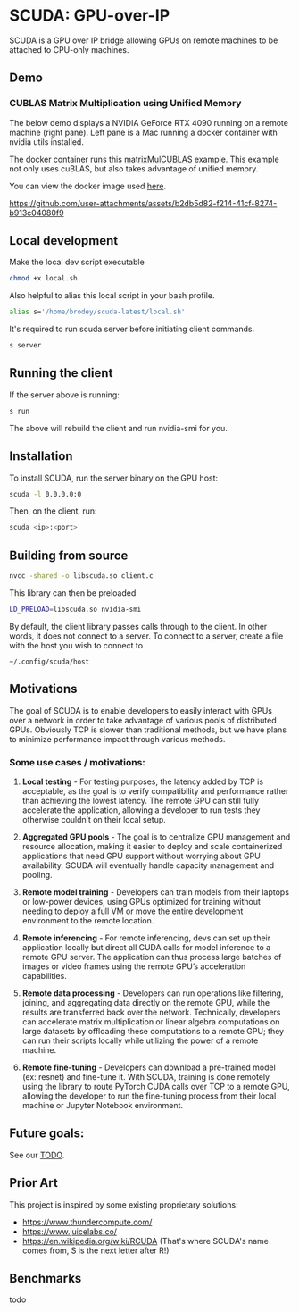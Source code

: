 # SCUDA: GPU-over-IP

SCUDA is a GPU over IP bridge allowing GPUs on remote machines to be attached
to CPU-only machines.

## Demo

### CUBLAS Matrix Multiplication using Unified Memory

The below demo displays a NVIDIA GeForce RTX 4090 running on a remote machine (right pane).
Left pane is a Mac running a docker container with nvidia utils installed.

The docker container runs this [matrixMulCUBLAS](./test/cublas_unified.cu) example. This example not only uses cuBLAS, but also takes advantage of unified memory.

You can view the docker image used [here](./deploy/Dockerfile.unified).

https://github.com/user-attachments/assets/b2db5d82-f214-41cf-8274-b913c04080f9

## Local development

Make the local dev script executable

```sh
chmod +x local.sh
```

Also helpful to alias this local script in your bash profile.

```sh
alias s='/home/brodey/scuda-latest/local.sh'
```

It's required to run scuda server before initiating client commands.

```sh
s server
```

## Running the client

If the server above is running:

```sh
s run
```

The above will rebuild the client and run nvidia-smi for you.

## Installation

To install SCUDA, run the server binary on the GPU host:

```sh
scuda -l 0.0.0.0:0
```

Then, on the client, run:

```sh
scuda <ip>:<port>
```

## Building from source

```sh
nvcc -shared -o libscuda.so client.c
```

This library can then be preloaded

```sh
LD_PRELOAD=libscuda.so nvidia-smi
```

By default, the client library passes calls through to the client. In other words,
it does not connect to a server. To connect to a server, create a file with the
host you wish to connect to

```
~/.config/scuda/host
```

## Motivations

The goal of SCUDA is to enable developers to easily interact with GPUs over a network in order to take advantage of various pools of distributed GPUs. Obviously TCP is slower than traditional methods, but we have plans to minimize performance impact through various methods.

### Some use cases / motivations:

1. **Local testing** - For testing purposes, the latency added by TCP is acceptable, as the goal is to verify compatibility and performance rather than achieving the lowest latency. The remote GPU can still fully accelerate the application, allowing a developer to run tests they otherwise couldn’t on their local setup.

2. **Aggregated GPU pools** - The goal is to centralize GPU management and resource allocation, making it easier to deploy and scale containerized applications that need GPU support without worrying about GPU availability. SCUDA will eventually handle capacity management and pooling.

3. **Remote model training** - Developers can train models from their laptops or low-power devices, using GPUs optimized for training without needing to deploy a full VM or move the entire development environment to the remote location.

4. **Remote inferencing** - For remote inferencing, devs can set up their application locally but direct all CUDA calls for model inference to a remote GPU server. The application can thus process large batches of images or video frames using the remote GPU’s acceleration capabilities.

5. **Remote data processing** - Developers can run operations like filtering, joining, and aggregating data directly on the remote GPU, while the results are transferred back over the network. Technically, developers can accelerate matrix multiplication or linear algebra computations on large datasets by offloading these computations to a remote GPU; they can run their scripts locally while utilizing the power of a remote machine.

6. **Remote fine-tuning** - Developers can download a pre-trained model (ex: resnet) and fine-tune it. With SCUDA, training is done remotely using the library to route PyTorch CUDA calls over TCP to a remote GPU, allowing the developer to run the fine-tuning process from their local machine or Jupyter Notebook environment.

## Future goals:

See our [TODO](./TODO.md).

## Prior Art

This project is inspired by some existing proprietary solutions:

- https://www.thundercompute.com/
- https://www.juicelabs.co/
- https://en.wikipedia.org/wiki/RCUDA (That's where SCUDA's name comes from, S is the next letter after R!)

## Benchmarks

todo
